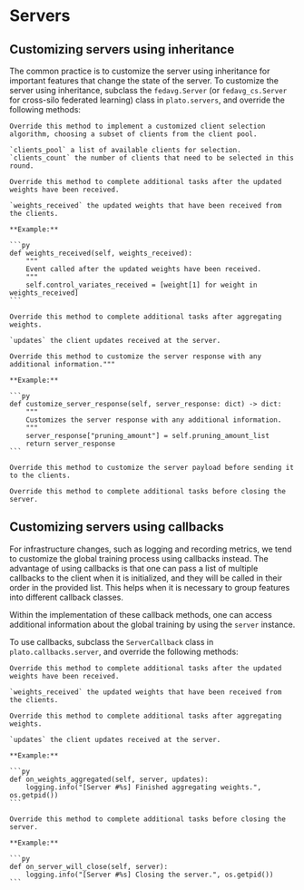 # Servers

## Customizing servers using inheritance

The common practice is to customize the server using inheritance for important features that change the state of the server. To customize the server using inheritance, subclass the `fedavg.Server` (or `fedavg_cs.Server` for cross-silo federated learning) class in `plato.servers`, and override the following methods:

```{admonition} **choose_clients(self, clients_pool, clients_count)**
Override this method to implement a customized client selection algorithm, choosing a subset of clients from the client pool.

`clients_pool` a list of available clients for selection.
`clients_count` the number of clients that need to be selected in this round.
```

````{admonition} **weights_received(self, weights_received)**
Override this method to complete additional tasks after the updated weights have been received.

`weights_received` the updated weights that have been received from the clients.

**Example:**

```py
def weights_received(self, weights_received):
    """
    Event called after the updated weights have been received.
    """
    self.control_variates_received = [weight[1] for weight in weights_received]
```
````

````{admonition} **weights_aggregated(self, updates)**
Override this method to complete additional tasks after aggregating weights.

`updates` the client updates received at the server.
````

````{admonition} **customize_server_response(self, server_response: dict)**
Override this method to customize the server response with any additional information."""

**Example:**

```py
def customize_server_response(self, server_response: dict) -> dict:
    """
    Customizes the server response with any additional information.
    """
    server_response["pruning_amount"] = self.pruning_amount_list
    return server_response
```
````

```{admonition} **customize_server_payload(self, payload)**
Override this method to customize the server payload before sending it to the clients.
```

```{admonition} **server_will_close(self)**
Override this method to complete additional tasks before closing the server.
```

## Customizing servers using callbacks

For infrastructure changes, such as logging and recording metrics, we tend to customize the global training process using callbacks instead. The advantage of using callbacks is that one can pass a list of multiple callbacks to the client when it is initialized, and they will be called in their order in the provided list. This helps when it is necessary to group features into different callback classes.

Within the implementation of these callback methods, one can access additional information about the global training by using the `server` instance. 

To use callbacks, subclass the `ServerCallback` class in `plato.callbacks.server`, and override the following methods:

````{admonition} **on_weights_received(self, server, weights_received)**
Override this method to complete additional tasks after the updated weights have been received.

`weights_received` the updated weights that have been received from the clients.
````

````{admonition} **on_weights_aggregated(self, server, updates)**
Override this method to complete additional tasks after aggregating weights.

`updates` the client updates received at the server.

**Example:**

```py
def on_weights_aggregated(self, server, updates):
    logging.info("[Server #%s] Finished aggregating weights.", os.getpid())
```
````

````{admonition} **on_server_will_close(self, server)**
Override this method to complete additional tasks before closing the server.

**Example:**

```py
def on_server_will_close(self, server):
    logging.info("[Server #%s] Closing the server.", os.getpid())
```
````


